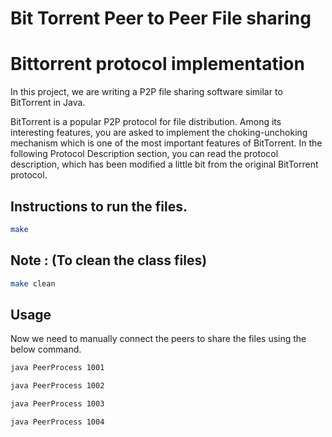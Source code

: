 # Bit Torrent Peer to Peer File sharing
# Bittorrent protocol implementation

In this project, we are writing a P2P file sharing software similar to BitTorrent in Java.

BitTorrent is a popular P2P protocol for file distribution. Among its interesting features,
you are asked to implement the choking-unchoking mechanism which is one of the most
important features of BitTorrent. In the following
Protocol Description section, you can
read the protocol description, which has been modified a little bit from the original
BitTorrent protocol.

## Instructions to run the files.

```bash
make 
```

## Note : (To clean the class files)

```bash
make clean
```
## Usage
Now we need to manually connect the peers to share the files using the below command.

```bash
java PeerProcess 1001
``` 
```bash
java PeerProcess 1002
```
```bash
java PeerProcess 1003
```
```bash
java PeerProcess 1004
```
